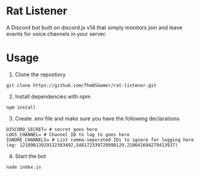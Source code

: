 # Rat Listener

A Discord bot built on discord.js v14 that simply monitors join and leave events for voice channels in your server.

# Usage
1. Clone the repostiory
```
git clone https://github.com/TheBSGamer/rat-listener.git
```
2. Install dependencies with npm
```
npm install
```
3. Create .env file and make sure you have the following declarations
```dotenv
DISCORD_SECRET= # secret goes here
LOGS_CHANNEL= # Channel ID to log to goes here
IGNORE_CHANNELS= # List comma-seperated IDs to ignore for logging here (eg: 12109013929122383492,548172339729990129,218641694279413937)
```
4. Start the bot
```
node index.js
```
